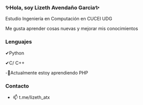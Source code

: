 ### ✨Hola, soy Lizeth Avendaño Garcia✨
Estudio Ingeniería en Computación en CUCEI UDG 

Me gusta aprender cosas nuevas y mejorar mis conocimientos
### Lenguajes

✔Python

✔C/ C++

-🌱Actualmente estoy aprendiendo PHP

### Contacto

- 📫 t.me/lizeth_atx

<!--
**Lizethatx/Lizethatx** is a ✨ _special_ ✨ repository because its `README.md` (this file) appears on your GitHub profile.

Here are some ideas to get you started:

- 🔭 I’m currently working on ...
- 🌱 I’m currently learning ...
- 👯 I’m looking to collaborate on ...
- 🤔 I’m looking for help with ...
- 💬 Ask me about ...
- 📫 How to reach me: ...
- 😄 Pronouns: ...
- ⚡ Fun fact: ...
-->
